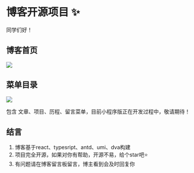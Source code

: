 # 博客开源项目 ✨

同学们好！

## 博客首页

![](https://ftp.bmp.ovh/imgs/2020/11/3cb2843475acbab5.png)

## 菜单目录
![](https://ftp.bmp.ovh/imgs/2020/11/ce84211db6cb2735.png)

包含 文章、项目、历程、留言菜单，目前小程序版正在开发过程中，敬请期待！

## 结言
1. 博客基于react、typesript、antd、umi、dva构建
2. 项目完全开源，如果对你有帮助，开源不易，给个star吧⭐
3. 有问题请在博客留言板留言，博主看到会及时回复你


